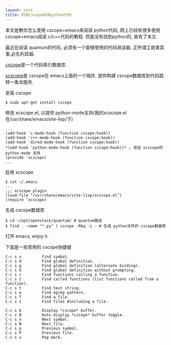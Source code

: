 ```yaml
---
layout: post
title: 利用cscope阅读python代码
---
```


本文是教你怎么使用 cscope+emacs来阅读 python代码, 网上已经有很多使用 cscope+emacs阅读 c/c++代码的教程. 但是没有找到python的, 故有了本文.

最近在阅读 quantum的代码, 必须有一个能够使用的代码阅读器. 正所谓工欲善其事,必先利其器.

[cscope][1]是一个代码索引数据库.

[xcscope][2]是 cscope在 emacs上面的一个插件, 提供构建 cscope数据库到代码跳转一条龙服务.

安装 cscope<br>

    $ sudo apt-get install cscope
	
修改 xcscope.el, 以提供 python-mode支持(我的xcscope.el在/usr/share/emacs/site-lisp/下)

    ...
    (add-hook 'c-mode-hook (function cscope:hook))
	(add-hook 'c++-mode-hook (function cscope:hook))
	(add-hook 'dired-mode-hook (function cscope:hook))
	*(add-hook 'python-mode-hook (function cscope:hook))* ; 添加 xcscope的 python-mode 支持
	(provide 'xcscope)
	...

启用 xcscope

    $ cat ~/.emacs
	...
	;;; xcscope plugin
	(load-file "/usr/share/emacs/site-lisp/xcscope.el")
	(require 'xcscope)

生成 cscope数据库

    $ cd ~/opt/openstack/quantum/ # quantum路径
	$ find . -name "*.py" | cscope -Rbq -i - # 生成 python文件的 cscope数据库

打开 emacs, enjoy it.

下面是一些常用的 cscope快捷键

	C-c s s         Find symbol.
	C-c s d         Find global definition.
	C-c s g         Find global definition (alternate binding).
	C-c s G         Find global definition without prompting.
	C-c s c         Find functions calling a function.
	C-c s C         Find called functions (list functions called from a function).
	C-c s t         Find text string.
	C-c s e         Find egrep pattern.
	C-c s f         Find a file.
	C-c s i         Find files #including a file.

	C-c s b         Display *cscope* buffer.
	C-c s B         Auto display *cscope* buffer toggle.
	C-c s n         Next symbol.
	C-c s N         Next file.
	C-c s p         Previous symbol.
	C-c s P         Previous file.
	C-c s u         Pop mark.

[1]: http://en.wikipedia.org/wiki/Cscope "cscope wiki"
[2]: http://linux.die.net/man/1/xcscope "xcscope 介绍"
